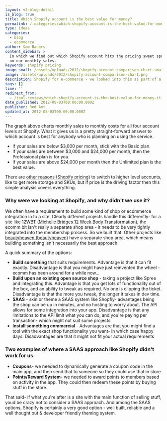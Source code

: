 ```yaml
---
layout: v2-blog-detail
is_blog: true
title: Which Shopify account is the best value for money?
permalink: /:categories/which-shopify-account-is-the-best-value-for-money-it-depends-of-course/
type: ideas
categories:
  - blog
  - ecommerce
author: Sam Bauers
content_sidebar: >
  In which we find out which Shopify account hits the pricing sweet spot based
  on our monthly sales.
keywords: shopify pricing
image_small: /assets/uploads/2012/shopify-account-comparison-chart-small.png
image: /assets/uploads/2012/shopify-account-comparison-chart.png
description: Shopify for e-commerce - we looked into this as part of a recent assessment.
tags: []
time: ''
redirect_from:
  - /tool-reviews/which-shopify-account-is-the-best-value-for-money-it-depends-of-course/
date_published: 2012-08-03T00:00:00.000Z
publisher: Red Ant
updated_at: 2012-08-03T00:00:00.000Z
---
```


The graph above charts monthly sales to monthly costs for all four account levels at Shopify. What it gives us is a pretty straight-forward answer to which account is best for anybody who is planning on using the service.

* If your sales are below $3,000 per month, stick with the Basic plan.
* If your sales are between $3,000 and $24,000 per month, then the Professional plan is for you.
* If your sales are above $24,000 per month then the Unlimited plan is the best value.

There are [other reasons (Shopify pricing)](http://www.shopify.com/pricing) to switch to higher level accounts, like to get more storage and SKUs, but if price is the driving factor then this simple analysis covers everything.

### Why were we looking at Shopify, and why didn't we use it?

We often have a requirement to build some kind of shop or ecommerce integration in to a site. Clearly different projects handle this differently- for a site like [12WBT (Michelle Bridges 12 Week Body Transformation)](/portfolio/12wbt/), the ecomm bit isn't really a separate shop area - it needs to be very tightly integrated into the membership process. So we built that. Other projects like [beautyheaven (beautyheaven)](/portfolio/beautyheaven/) have a separate shop area, which means building something isn't necessarily the best approach.

A quick summary of the options:

* **Build something** that suits requirements. Advantage is that it can fit exactly. Disadvantage is that you might have just reinvented the wheel - ecomm has been around for a while now…
* **Build upon an existing open source shop** - taking a project like Spree and integrating this. Advantage is that you get lots of functionality out of the box, and an ability to tweak as required. No one is clipping the ticket. Disadvantage is that the more you tweak, the longer it takes in dev time.
* **SAAS** - skin or theme a SAAS system like Shopfiy- advantages being the shop can be up in minutes, and no hosting to worry about. The API allows for some integration into your app. Disadvantage is that any limitations to the API limit what you can do, and you're paying per transaction- which might not suit some projects.
* **Install something commercial** - Advantages are that you might find a tool with the exact shop functionality you want- in which case happy days. Disadvantages are that it might not fit your actual requirements

### Two examples of where a SAAS approach like Shopify didn't work for us

* **Coupons**- we needed to dynamically generate a coupon code in the main app, and then send that to someone so they could use that in store
* **Points/Reward System**- we needed to award points to members based on activity in the app. They could then redeem these points by buying stuff in the store.

That said- if what you're after is a site with the main function of selling stuff, youd be crazy not to consider a SAAS approach. And among the SAAS options, Shopify is certainly a very good option - well built, reliable and a well thought out & developer friendly theming system.
